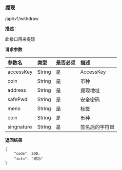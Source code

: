 ### 提现

/api/v1/withdraw

**描述**：

此接口用来提现


**请求参数**


| 参数名          | 类型     | 是否必须 | 描述   |
| :----------- | :----- | :--- | :--- |
| accessKey | String | 是    | AccessKey |
| coin | String | 是    | 币种 |
| address | String | 是    | 提现地址 |
| safePwd | String | 是    | 安全密码 |
| meno | String | 是    | 标签 |
| coin | String | 是    | 币种 |
| singnature | String | 是    | 签名后的字符串 |

**返回结果**

```
{
	"code": 200,
	"info": "成功"
}
```